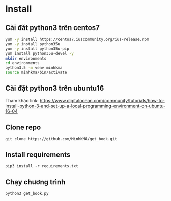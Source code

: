 # Install 

## Cài đăt python3 trên centos7

```sh
yum -y install https://centos7.iuscommunity.org/ius-release.rpm
yum -y install python35u
yum -y install python35u-pip
yum install python35u-devel -y
mkdir environments
cd environments
python3.5 -m venv minhkma
source minhkma/bin/activate
```

## Cài đặt python3 trên ubuntu16

Tham khảo link: https://www.digitalocean.com/community/tutorials/how-to-install-python-3-and-set-up-a-local-programming-environment-on-ubuntu-16-04

## Clone repo 

`git clone https://github.com/MinhKMA/get_book.git`

## Install requirements

`pip3 install -r requirements.txt`

## Chạy chương trình 

`python3 get_book.py`
